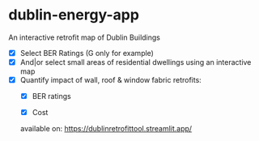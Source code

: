 # dublin-energy-app

An interactive retrofit map of Dublin Buildings

- [x] Select BER Ratings (G only for example)
- [x] And|or select small areas of residential dwellings using an interactive map
- [x] Quantify impact of wall, roof & window fabric retrofits:
  - [x] BER ratings
  - [x] Cost


  available on: https://dublinretrofittool.streamlit.app/
